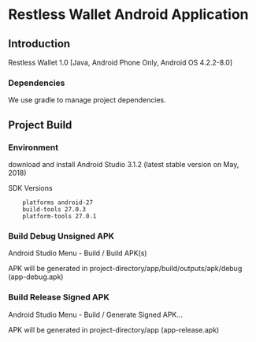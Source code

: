 # Restless Wallet Android Application

## Introduction

Restless Wallet 1.0 [Java, Android Phone Only, Android OS 4.2.2-8.0]

### Dependencies

We use gradle to manage project dependencies.

## Project Build

### Environment

download and install Android Studio 3.1.2 (latest stable version on May, 2018)

SDK Versions
```objc
    platforms android-27
    build-tools 27.0.3
    platform-tools 27.0.1
```

### Build Debug Unsigned APK

Android Studio Menu - Build / Build APK(s)

APK will be generated in project-directory/app/build/outputs/apk/debug (app-debug.apk)

### Build Release Signed APK

Android Studio Menu - Build / Generate Signed APK...

APK will be generated in project-directory/app (app-release.apk)
